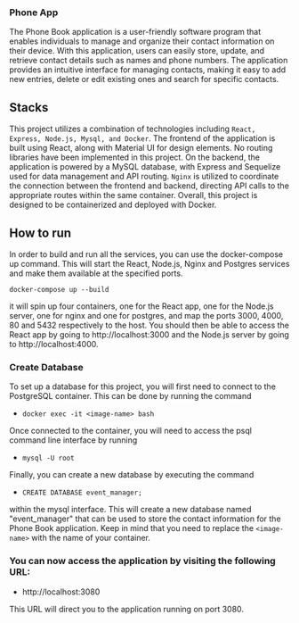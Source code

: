 ### Phone App

The Phone Book application is a user-friendly software program that enables individuals to manage and organize their contact information on their device. With this application, users can easily store, update, and retrieve contact details such as names and phone numbers. The application provides an intuitive interface for managing contacts, making it easy to add new entries, delete or edit existing ones and search for specific contacts.

## Stacks
This project utilizes a combination of technologies including `React, Express, Node.js, Mysql, and Docker`. The frontend of the application is built using React, along with Material UI for design elements. No routing libraries have been implemented in this project. On the backend, the application is powered by a MySQL database, with Express and Sequelize used for data management and API routing. `Nginx` is utilized to coordinate the connection between the frontend and backend, directing API calls to the appropriate routes within the same container. Overall, this project is designed to be containerized and deployed with Docker.

## How to run
In order to build and run all the services, you can use the docker-compose up command. This will start the React, Node.js, Nginx and Postgres services and make them available at the specified ports.

`docker-compose up --build`

it will spin up four containers, one for the React app, one for the Node.js server, one for nginx and one for postgres, and map the ports 3000, 4000, 80 and 5432 respectively to the host. You should then be able to access the React app by going to http://localhost:3000 and the Node.js server by going to http://localhost:4000.

### Create Database

To set up a database for this project, you will first need to connect to the PostgreSQL container. This can be done by running the command

- `docker exec -it <image-name> bash`

Once connected to the container, you will need to access the psql command line interface by running

- `mysql -U root`

Finally, you can create a new database by executing the command
- `CREATE DATABASE event_manager;`

within the mysql interface. This will create a new database named "event_manager" that can be used to store the contact information for the Phone Book application. Keep in mind that you need to replace the `<image-name>` with the name of your container.

### You can now access the application by visiting the following URL:

- http://localhost:3080

This URL will direct you to the application running on port 3080.
